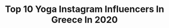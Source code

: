 ---
title: Top 10 Yoga Instagram Influencers In Greece In 2020
description: >-
  Find top yoga Instagram influencers in Greece in 2020. Most popular hashtags: #yoga #yogainspiration #fitness #yogaeverydamnday.
platform: Instagram
profiles:
  - username: "samantha__elizabeth_"
    fullname: >-
      Samantha Elizabeth
    location: "Greece"
    followers: 19748
    engagement: 472
    commentsToLikes: 0.035851
    avatar: "https://scontent-amt2-1.cdninstagram.com/v/t51.2885-19/s320x320/70026154_379983772951844_7578779572603191296_n.jpg?_nc_ht=scontent-amt2-1.cdninstagram.com&_nc_ohc=3S-SB1aJA3AAX-ZMRXV&oh=b6c5231d1430ed78a537ab51ceaec7db&oe=5EB97ADE"
    verified: false
    hashtags: "#excited, #beach, #fitnessmodel, #birthdaywishes"
  - username: "andreeamadlen"
    fullname: >-
      A N D R E E A  M A D L E N
    location: "Greece"
    followers: 46343
    engagement: 63
    commentsToLikes: 0.096333
    avatar: "https://scontent-atl3-1.cdninstagram.com/v/t51.2885-19/s320x320/42003183_332014527360611_1398464192213680128_n.jpg?_nc_ht=scontent-atl3-1.cdninstagram.com&_nc_ohc=PwMExAMbX8sAX-PJb4V&oh=8275d24f962430e398a27d2698217161&oe=5EBB4913"
    verified: false
    hashtags: "#yogaathome, #melia, #preizolare, #celebrateyourself"
  - username: "memevictim2000x"
    fullname: >-
      Sauced
    location: "Greece"
    followers: 2170
    engagement: 2003
    commentsToLikes: 0.040783
    avatar: "https://scontent-ams4-1.cdninstagram.com/v/t51.2885-19/s320x320/92197934_2390807154515644_2287909613787414528_n.jpg?_nc_ht=scontent-ams4-1.cdninstagram.com&_nc_ohc=AVrcqF5M-joAX9UMfLd&oh=a08da53b6a86c89cb3469e8e3f851a72&oe=5EBA2590"
    verified: false
    hashtags: "#gbf, #wcw"
  - username: "thanasis_bou"
    fullname: >-
      thanasis_bounas
    location: "Greece"
    followers: 2487
    engagement: 1587
    commentsToLikes: 0.036356
    avatar: "https://scontent-ams4-1.cdninstagram.com/v/t51.2885-19/s320x320/64685710_2346867898733010_2217370466782281728_n.jpg?_nc_ht=scontent-ams4-1.cdninstagram.com&_nc_ohc=YdpVUf37khUAX8SaARi&oh=6ef5bc240976b536fdcf2ddf618fe97c&oe=5EB777D0"
    verified: false
    hashtags: "#mens, #yogaphoto, #flexibility, #yogainspired"
  - username: "aleksandra_yoga"
    fullname: >-
      Aleksandra_yoga🌸
    location: "Greece"
    followers: 26132
    engagement: 340
    commentsToLikes: 0.035069
    avatar: "https://scontent-lhr8-1.cdninstagram.com/v/t51.2885-19/s320x320/78801521_989781991377863_8566830751734038528_n.jpg?_nc_ht=scontent-lhr8-1.cdninstagram.com&_nc_ohc=dZ6AQQCVXr8AX_EjyG9&oh=71a437e4be99476429f1054863b3a9c1&oe=5EBD6D1A"
    verified: false
    hashtags: "#glutes, #veganrecipes, #armbalancetransitions, #cockpose"
  - username: "sofiayoga"
    fullname: >-
      Sofiaxirotyri
    location: "Greece"
    followers: 37485
    engagement: 169
    commentsToLikes: 0.026522
    avatar: "https://scontent-ams4-1.cdninstagram.com/v/t51.2885-19/s320x320/67751753_401960570440963_8024740346367836160_n.jpg?_nc_ht=scontent-ams4-1.cdninstagram.com&_nc_ohc=ezGO5yHOjhcAX-vq5ao&oh=84f2bc76b93cd396228c7d3a19e2f45f&oe=5E879FCB"
    verified: false
    hashtags: "#healthybody, #houseofyogatogether, #yogatutorials, #yogavinyasaflow"
  - username: "angelicayassemi"
    fullname: >-
      𝘈𝘯𝘨𝘦𝘭𝘪𝘤𝘢 𝘠𝘢𝘴𝘴𝘦𝘮𝘪
    location: "Greece"
    followers: 31872
    engagement: 478
    commentsToLikes: 0.736510
    avatar: "https://scontent-lhr8-1.cdninstagram.com/v/t51.2885-19/s320x320/85179764_483050555707337_8381821556535328768_n.jpg?_nc_ht=scontent-lhr8-1.cdninstagram.com&_nc_ohc=Tq5hwqYQ8hoAX98PN4W&oh=1ef0266c74ecc55915874973a2f36756&oe=5EB97A0F"
    verified: false
    hashtags: "#coffee, #lorealparisgr, #influencer, #potd"
  - username: "kostnas2877"
    fullname: >-
      Kostas Anagnostopoulos
    location: "Greece"
    followers: 22393
    engagement: 1365
    commentsToLikes: 0.007690
    avatar: "https://scontent-ams4-1.cdninstagram.com/v/t51.2885-19/s320x320/69141529_2100166810285494_3540032394641801216_n.jpg?_nc_ht=scontent-ams4-1.cdninstagram.com&_nc_ohc=1vVyTq6338UAX9cPlyo&oh=537f1023af715268f5502e37a7a2a344&oe=5EBA9FE5"
    verified: false
    hashtags: "#ersi, #directing, #moodofthespring, #8lexeis"
  - username: "dominika_rides"
    fullname: >-
      Dominika Grnova
    location: "Greece"
    followers: 52148
    engagement: 399
    commentsToLikes: 0.015903
    avatar: "https://scontent-lhr8-1.cdninstagram.com/v/t51.2885-19/s320x320/73321920_708627312991061_400875428316708864_n.jpg?_nc_ht=scontent-lhr8-1.cdninstagram.com&_nc_ohc=oZbK39Gg1AgAX8Qdjrc&oh=07bc541da7749bf49710c88fd9d517d1&oe=5EBAF105"
    verified: false
    hashtags: "#stayinghome, #athens, #rolandsandsdesign, #supermotard"
  - username: "georgefyntanidis"
    fullname: >-
      George Fyntanidis
    location: "Greece"
    followers: 11510
    engagement: 677
    commentsToLikes: 0.007821
    avatar: "https://scontent-lhr8-1.cdninstagram.com/v/t51.2885-19/s320x320/40373968_245670846093722_1853532959525568512_n.jpg?_nc_ht=scontent-lhr8-1.cdninstagram.com&_nc_ohc=Xi8-HdlPl8sAX9RYNB_&oh=05f854ac4d13eb855c71338806ddb6c5&oe=5EBA7D69"
    verified: false
    hashtags: "#cali, #fitnessmotivation, #photographer, #inspiration"
---